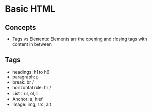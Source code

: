 # Basic HTML
## Concepts
- Tags vs Elements: Elements are the opening and closing tags with content in between

## Tags
- headings: h1 to h6
- paragraph: p
- break: br /
- horizontal rule: hr /
- List：ul, ol, li
- Anchor: a, href
- Image: img, src, alt



